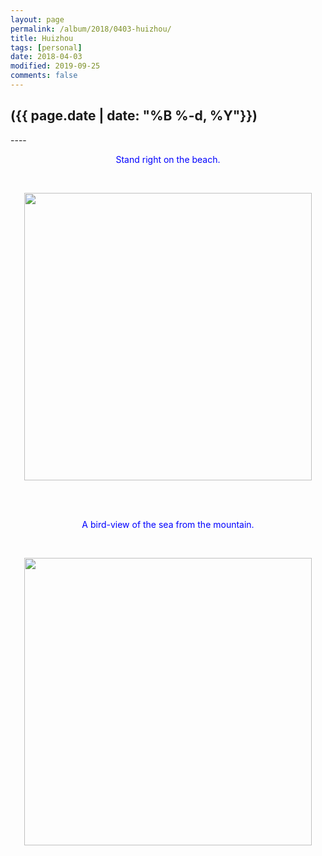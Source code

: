 ```yaml
---
layout: page
permalink: /album/2018/0403-huizhou/
title: Huizhou
tags: [personal]
date: 2018-04-03
modified: 2019-09-25
comments: false
---
```


<h2>({{ page.date | date: "%B %-d, %Y"}})</h2>
----

<p style="color:rgb(0,0,255);text-align:center;">Stand right on the beach.</p><br>
<p align="center">
	<img src="{{site.baseurl}}/album/2018/huizhou/1.jpg" width="460">
</p>
<br>
<br>

<p style="color:rgb(0,0,255);text-align:center;">A bird-view of the sea from the mountain.</p><br>
<p align="center">
	<img src="{{site.baseurl}}/album/2018/huizhou/2.jpg" width="460">
</p>